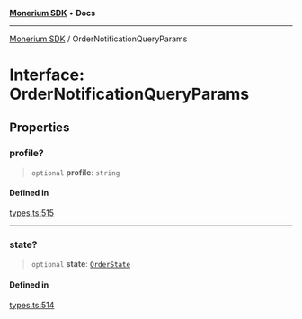 [**Monerium SDK**](../README.md) • **Docs**

***

[Monerium SDK](../README.md) / OrderNotificationQueryParams

# Interface: OrderNotificationQueryParams

## Properties

### profile?

> `optional` **profile**: `string`

#### Defined in

[types.ts:515](https://github.com/monerium/js-monorepo/blob/main/packages/sdk/src/types.ts#L515)

***

### state?

> `optional` **state**: [`OrderState`](../enumerations/OrderState.md)

#### Defined in

[types.ts:514](https://github.com/monerium/js-monorepo/blob/main/packages/sdk/src/types.ts#L514)
